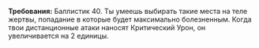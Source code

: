 **Требования:** Баллистик 40.
Ты умеешь выбирать такие места на теле жертвы, попадание в которые будет максимально болезненным. Когда твои дистанционные атаки наносят Критический Урон, он увеличивается на 2 единицы.